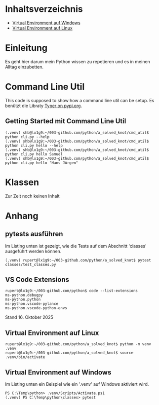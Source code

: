 # Inhaltsverzeichnis

- [Virtual Environment auf Windows](#virtual-Environment-auf-Windows)
- [Virtual Environment auf Linux](#virtual-Environment-auf-Linux)

# Einleitung

Es geht hier darum mein Python wissen zu repetieren und es in meinen Alltag einzubetten.

# Command Line Util

This code is supposed to show how a command line util can be setup. Es benützt die Libraty [Typer on pypi.org](https://pypi.org/project/typer).

## Getting Started mit Command Line Util

    (.venv) shb@lx1g9:~/003-github.com/python/a_solved_knot/cmd_util$ python cli.py --help
    (.venv) shb@lx1g9:~/003-github.com/python/a_solved_knot/cmd_util$ python cli.py hello --help
    (.venv) shb@lx1g9:~/003-github.com/python/a_solved_knot/cmd_util$ python cli.py hello Samuel
    (.venv) shb@lx1g9:~/003-github.com/python/a_solved_knot/cmd_util$ python cli.py hello "Hans Jürgen"

# Klassen

Zur Zeit noch keinen Inhalt

# Anhang

## pytests ausführen

Im Listing unten ist gezeigt, wie die Tests auf dem Abschnitt 'classes' ausgeführt werden können.

    (.venv) rupert@lx1g9:~/003-github.com/python/a_solved_knot$ pytest classes/test_classes.py

## VS Code Extensions

    rupert@lx1g9:~/003-github.com/python$ code --list-extensions
    ms-python.debugpy
    ms-python.python
    ms-python.vscode-pylance
    ms-python.vscode-python-envs

Stand 16. Oktober 2025

## Virtual Environment auf Linux

    rupert@lx1g9:~/003-github.com/python/a_solved_knot$ python -m venv .venv
    rupert@lx1g9:~/003-github.com/python/a_solved_knot$ source .venv/bin/activate

## Virtual Environment auf Windows

Im Listing unten ein Beispiel wie ein '.venv' auf Windows aktiviert wird.

    PS C:\Temp\python> .venv/Scripts/Activate.ps1
    (.venv) PS C:\Temp\python\classes> pytest


